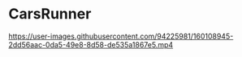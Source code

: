 # CarsRunner

https://user-images.githubusercontent.com/94225981/160108945-2dd56aac-0da5-49e8-8d58-de535a1867e5.mp4

